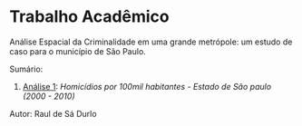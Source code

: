# Trabalho Acadêmico

Análise Espacial da Criminalidade em uma grande metrópole: um estudo de caso para o município de São Paulo.

Sumário:
1. [Análise 1](https://github.com/rdurl0/meu_projeto/blob/master/An%C3%A1lise_1.pdf): _Homicídios por 100mil habitantes - Estado de São paulo (2000 - 2010)_

Autor: Raul de Sá Durlo
